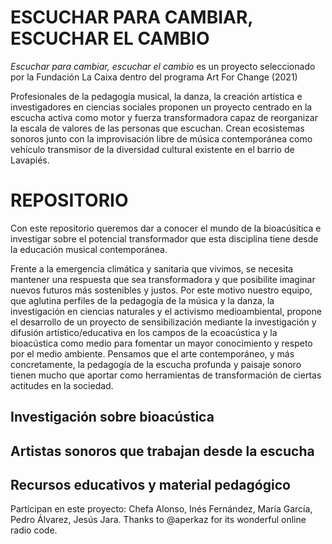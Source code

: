 # ESCUCHAR PARA CAMBIAR, ESCUCHAR EL CAMBIO

*Escuchar para cambiar, escuchar el cambio* es un proyecto seleccionado por la Fundación La Caixa dentro del programa Art For Change (2021)

Profesionales de la pedagogía musical, la danza, la creación artística e  investigadores en ciencias sociales proponen un proyecto centrado en la escucha activa como motor y fuerza transformadora capaz de reorganizar la escala de valores de las personas que escuchan. Crean ecosistemas sonoros junto con la improvisación libre de música contemporánea como vehículo transmisor de la diversidad cultural existente en el barrio de Lavapiés. 

# REPOSITORIO 

Con este repositorio queremos dar a conocer el mundo de la bioacúsitica e investigar sobre el potencial transformador que esta disciplina tiene desde la educación musical contemporánea. 

Frente a la emergencia climática y sanitaria que vivimos, se necesita mantener una respuesta que sea transformadora y que posibilite imaginar nuevos futuros más sostenibles y justos. Por este motivo nuestro equipo, que aglutina perfiles de la pedagogía de la música y la danza, la investigación en ciencias naturales y el activismo medioambiental, propone el desarrollo de un proyecto de sensibilización mediante la investigación y difusión artístico/educativa en los campos de la ecoacústica y la bioacústica como medio para fomentar un mayor conocimiento y respeto por el medio ambiente.
Pensamos que el arte contemporáneo, y más concretamente, la pedagogía de la escucha profunda y paisaje sonoro tienen mucho que aportar como herramientas de transformación de ciertas actitudes en la sociedad. 

## Investigación sobre bioacústica

## Artistas sonoros que trabajan desde la escucha 

## Recursos educativos y material pedagógico




Participan en este proyecto: Chefa Alonso, Inés Fernández, María García, Pedro Álvarez, Jesús Jara.
Thanks to @aperkaz for its wonderful online radio code.
